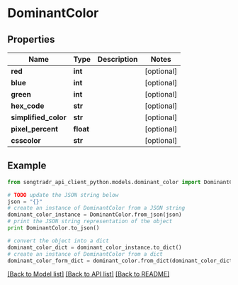 # DominantColor


## Properties
Name | Type | Description | Notes
------------ | ------------- | ------------- | -------------
**red** | **int** |  | [optional] 
**blue** | **int** |  | [optional] 
**green** | **int** |  | [optional] 
**hex_code** | **str** |  | [optional] 
**simplified_color** | **str** |  | [optional] 
**pixel_percent** | **float** |  | [optional] 
**csscolor** | **str** |  | [optional] 

## Example

```python
from songtradr_api_client_python.models.dominant_color import DominantColor

# TODO update the JSON string below
json = "{}"
# create an instance of DominantColor from a JSON string
dominant_color_instance = DominantColor.from_json(json)
# print the JSON string representation of the object
print DominantColor.to_json()

# convert the object into a dict
dominant_color_dict = dominant_color_instance.to_dict()
# create an instance of DominantColor from a dict
dominant_color_form_dict = dominant_color.from_dict(dominant_color_dict)
```
[[Back to Model list]](../README.md#documentation-for-models) [[Back to API list]](../README.md#documentation-for-api-endpoints) [[Back to README]](../README.md)


